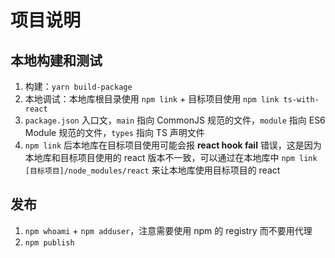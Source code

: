 <!--
 * @Author: KokoTa
 * @Date: 2021-04-21 16:29:12
 * @LastEditTime: 2021-05-18 16:16:37
 * @LastEditors: KokoTa
 * @Description: 
 * @FilePath: /ts-with-react/README.md
-->

# 项目说明

## 本地构建和测试

1. 构建：`yarn build-package`
2. 本地调试：本地库根目录使用 `npm link` + 目标项目使用 `npm link ts-with-react`
3. `package.json` 入口文，`main` 指向 CommonJS 规范的文件，`module` 指向 ES6 Module 规范的文件，`types` 指向 TS 声明文件
4. `npm link` 后本地库在目标项目使用可能会报 **react hook fail** 错误，这是因为本地库和目标项目使用的 react 版本不一致，可以通过在本地库中 `npm link [目标项目]/node_modules/react` 来让本地库使用目标项目的 react

## 发布

1. `npm whoami` + `npm adduser`，注意需要使用 npm 的 registry 而不要用代理
2. `npm publish`
